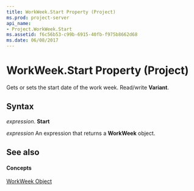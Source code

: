 ```yaml
---
title: WorkWeek.Start Property (Project)
ms.prod: project-server
api_name:
- Project.WorkWeek.Start
ms.assetid: f6c56b53-c99b-6915-40fb-f975b8662d68
ms.date: 06/08/2017
---
```



# WorkWeek.Start Property (Project)

Gets or sets the start date of the work week. Read/write  **Variant**.


## Syntax

 _expression_. **Start**

 _expression_ An expression that returns a **WorkWeek** object.


## See also


#### Concepts


[WorkWeek Object](workweek-object-project.md)

